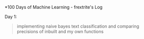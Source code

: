 *100 Days of Machine Learning - frextrite's Log

Day 1: 
>implementing naive bayes text classification and comparing precisions of inbuilt and my own functions
 
